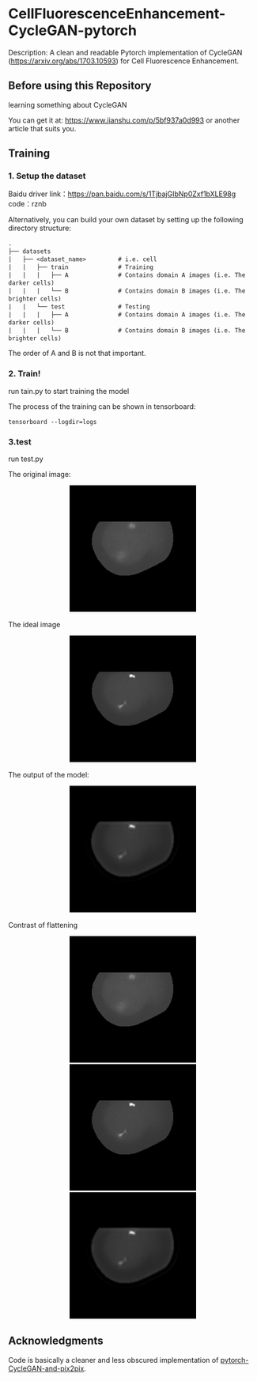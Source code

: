 # CellFluorescenceEnhancement-CycleGAN-pytorch
Description: A clean and readable Pytorch implementation of CycleGAN (https://arxiv.org/abs/1703.10593) for Cell Fluorescence Enhancement.



## **Before using this Repository**

learning something about CycleGAN 

You can get it at:  https://www.jianshu.com/p/5bf937a0d993   or another article that suits you.



## Training

### 1. Setup the dataset
Baidu driver link：https://pan.baidu.com/s/1TjbajGIbNp0Zxf1bXLE98g       code：rznb 



Alternatively, you can build your own dataset by setting up the following directory structure:

    .
    ├── datasets                   
    |   ├── <dataset_name>         # i.e. cell
    |   |   ├── train              # Training
    |   |   |   ├── A              # Contains domain A images (i.e. The darker cells)
    |   |   |   └── B              # Contains domain B images (i.e. The brighter cells)
    |   |   └── test               # Testing
    |   |   |   ├── A              # Contains domain A images (i.e. The darker cells)
    |   |   |   └── B              # Contains domain B images (i.e. The brighter cells)

The order of A and B is not that important.

### 2. Train!

run  tain.py to start training the model

The process of the training can be shown in tensorboard:

```
tensorboard --logdir=logs
```



### 3.test

run test.py     



The original image:


<div align=center>
<img src="https://github.com/shahelaojieraozhi/CellFluorescenceEnhancement_by_CycleGAN/blob/master/img_bin/cell.png">
</div>



The ideal image

<div align=center>
<img src="https://github.com/shahelaojieraozhi/CellFluorescenceEnhancement_by_CycleGAN/blob/master/img_bin/cell_GT.png">
</div>


The output of the model:

<div align=center>
<img src="https://github.com/shahelaojieraozhi/CellFluorescenceEnhancement_by_CycleGAN/blob/master/img_bin/0001.png">
</div>


Contrast of flattening

<div align=center>
<img src="https://github.com/shahelaojieraozhi/CellFluorescenceEnhancement_by_CycleGAN/blob/master/img_bin/cell.png"><img src="https://github.com/shahelaojieraozhi/CellFluorescenceEnhancement_by_CycleGAN/blob/master/img_bin/cell_GT.png"><img src="https://github.com/shahelaojieraozhi/CellFluorescenceEnhancement_by_CycleGAN/blob/master/img_bin/0001.png">
</div>





## Acknowledgments
Code is basically a cleaner and less obscured implementation of [pytorch-CycleGAN-and-pix2pix](https://github.com/junyanz/pytorch-CycleGAN-and-pix2pix). 

